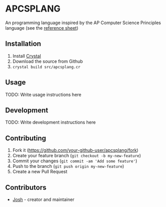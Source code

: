 # APCSPLANG

An programming language inspired by the AP Computer Science Principles language (see the [reference sheet](https://apcentral.collegeboard.org/pdf/ap-computer-science-principles-course-and-exam-description.pdf))

## Installation

1. Install [Crystal](https://crystal-lang.org/install/)
2. Download the source from Github
3. `crystal build src/apcsplang.cr`

## Usage

TODO: Write usage instructions here

## Development

TODO: Write development instructions here

## Contributing

1. Fork it (<https://github.com/your-github-user/apcsplang/fork>)
2. Create your feature branch (`git checkout -b my-new-feature`)
3. Commit your changes (`git commit -am 'Add some feature'`)
4. Push to the branch (`git push origin my-new-feature`)
5. Create a new Pull Request

## Contributors

- [Josh](https://github.com/jm8) - creator and maintainer
